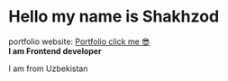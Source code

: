 # Hello my name is Shakhzod 
portfolio website: <a href="https://shakhzodprogrammer.github.io/portfolio/" target="_blank">										Portfolio click me 😎</a>
<br>
<b> I am Frontend developer</b>
<p>I am from Uzbekistan</p>

